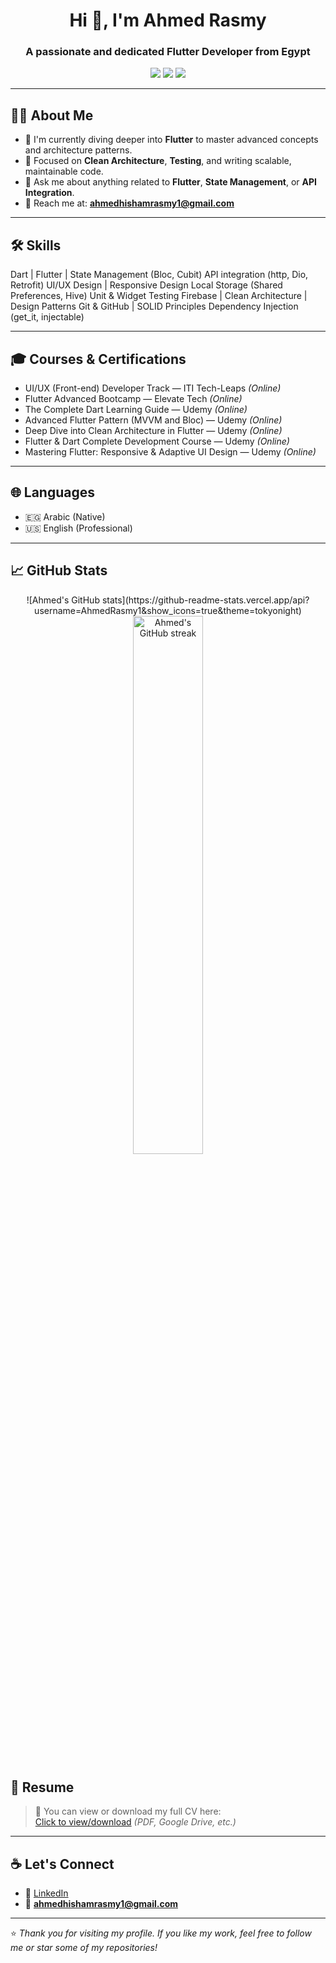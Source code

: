 <h1 align="center">Hi 👋, I'm Ahmed Rasmy</h1>
<h3 align="center">A passionate and dedicated Flutter Developer from Egypt</h3>

<p align="center">
  <a href="mailto:ahmedhishamrasmy1@gmail.com"><img src="https://img.shields.io/badge/Email-D14836?style=for-the-badge&logo=gmail&logoColor=white"></a>
  <a href="https://www.linkedin.com/in/ahmed-rasmy-340680236/"><img src="https://img.shields.io/badge/LinkedIn-0A66C2?style=for-the-badge&logo=linkedin&logoColor=white"></a>
  <a href="https://github.com/ahmedrasmy"><img src="https://img.shields.io/badge/GitHub-333?style=for-the-badge&logo=github&logoColor=white"></a>
</p>

---

## 👨‍💻 About Me

- 🔭 I'm currently diving deeper into **Flutter** to master advanced concepts and architecture patterns.
- 🎯 Focused on **Clean Architecture**, **Testing**, and writing scalable, maintainable code.
- 💬 Ask me about anything related to **Flutter**, **State Management**, or **API Integration**.
- 📧 Reach me at: **ahmedhishamrasmy1@gmail.com**

---

## 🛠️ Skills
Dart | Flutter | State Management (Bloc, Cubit)
API integration (http, Dio, Retrofit)
UI/UX Design | Responsive Design
Local Storage (Shared Preferences, Hive)
Unit & Widget Testing
Firebase | Clean Architecture | Design Patterns
Git & GitHub | SOLID Principles
Dependency Injection (get_it, injectable)

---

## 🎓 Courses & Certifications

- UI/UX (Front-end) Developer Track — ITI Tech-Leaps *(Online)*
- Flutter Advanced Bootcamp — Elevate Tech *(Online)*
- The Complete Dart Learning Guide — Udemy *(Online)*
- Advanced Flutter Pattern (MVVM and Bloc) — Udemy *(Online)*
- Deep Dive into Clean Architecture in Flutter — Udemy *(Online)*
- Flutter & Dart Complete Development Course — Udemy *(Online)*
- Mastering Flutter: Responsive & Adaptive UI Design — Udemy *(Online)*

---

## 🌐 Languages

- 🇪🇬 Arabic (Native)
- 🇺🇸 English (Professional)

---

## 📈 GitHub Stats

<p align="center">
  ![Ahmed's GitHub stats](https://github-readme-stats.vercel.app/api?username=AhmedRasmy1&show_icons=true&theme=tokyonight)
  <img src="https://github-readme-streak-stats.herokuapp.com/?user=ahmedrasmy&theme=tokyonight" alt="Ahmed's GitHub streak" width="47%"/>
</p>

  

## 📄 Resume

> 🧾 You can view or download my full CV here:  
[Click to view/download](https://drive.google.com/file/d/1dYkA2F031_aG41ExZujDRNxJOEFR5Mb6/view?usp=drive_link) *(PDF, Google Drive, etc.)*

---

## ☕ Let's Connect

- 💬 [LinkedIn](https://www.linkedin.com/in/ahmed-rasmy-340680236/)
- 📧 **ahmedhishamrasmy1@gmail.com**

---

⭐ *Thank you for visiting my profile. If you like my work, feel free to follow me or star some of my repositories!*  


